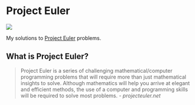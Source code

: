 # Project Euler

![](https://projecteuler.net/profile/mike182uk.png)

My solutions to [Project Euler](https://projecteuler.net/) problems.

## What is Project Euler?

> Project Euler is a series of challenging mathematical/computer programming problems that will require more than just mathematical insights to solve. Although mathematics will help you arrive at elegant and efficient methods, the use of a computer and programming skills will be required to solve most problems.
_- projecteuler.net_
